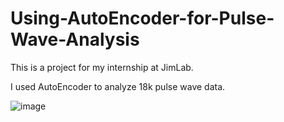 # Using-AutoEncoder-for-Pulse-Wave-Analysis

This is a project for my internship at JimLab.

I used AutoEncoder to analyze 18k pulse wave data.

![image](https://user-images.githubusercontent.com/32749721/44227080-5f6ce980-a157-11e8-9d4c-0666ba45d940.png)
